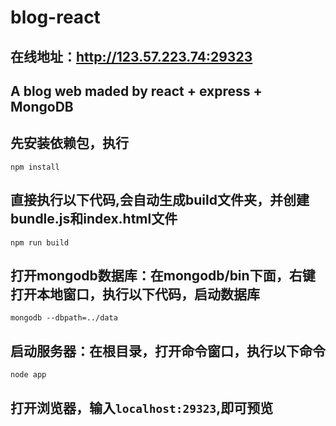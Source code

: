 ﻿# blog-react
## 在线地址：http://123.57.223.74:29323
## A blog web maded by react + express + MongoDB
## 先安装依赖包，执行
```
npm install
```

## 直接执行以下代码,会自动生成build文件夹，并创建bundle.js和index.html文件
```
npm run build
```
## 打开mongodb数据库：在mongodb/bin下面，右键打开本地窗口，执行以下代码，启动数据库
```
mongodb --dbpath=../data
```
## 启动服务器：在根目录，打开命令窗口，执行以下命令

```
node app
```
## 打开浏览器，输入`localhost:29323`,即可预览





